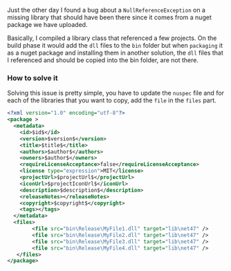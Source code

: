 Just the other day I found a bug about a `NullReferenceException` on a missing library that should have been there since it comes from a nuget package we have uploaded.

Basically, I compiled a library class that referenced a few projects. On the build phase it would add the `dll` files to the `bin` folder but when `packaging` it as a nuget package and installing them in another solution, the `dll` files that I referenced and should be copied into the bin folder, are not there.

### How to solve it

Solving this issue is pretty simple, you have to update the `nuspec` file and for each of the libraries that you want to copy, add the `file` in the `files` part.

```xml
<?xml version="1.0" encoding="utf-8"?>
<package >
  <metadata>
    <id>$id$</id>
    <version>$version$</version>
    <title>$title$</title>
    <authors>$author$</authors>
    <owners>$author$</owners>
    <requireLicenseAcceptance>false</requireLicenseAcceptance>
    <license type="expression">MIT</license>
    <projectUrl>$projectUrl$</projectUrl>
    <iconUrl>$projectIconUrl$</iconUrl>
    <description>$description$</description>
    <releaseNotes></releaseNotes>
    <copyright>$copyright$</copyright>
    <tags></tags>
  </metadata>
  <files>
        <file src="bin\Release\MyFile1.dll" target="lib\net47" />
        <file src="bin\Release\MyFile2.dll" target="lib\net47" />
        <file src="bin\Release\MyFile3.dll" target="lib\net47" />
        <file src="bin\Release\MyFile4.dll" target="lib\net47" />
   </files>
</package>
```